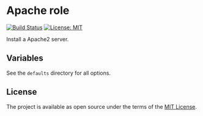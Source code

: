 Apache role
==========

[![Build Status](https://travis-ci.org/lyrasis/ansible-apache-role.svg?branch=master)](https://travis-ci.org/lyrasis/ansible-apache-role)
[![License: MIT](https://img.shields.io/badge/License-MIT-yellow.svg)](https://opensource.org/licenses/MIT)

Install a Apache2 server.

Variables
---------

See the `defaults` directory for all options.

License
-------

The project is available as open source under the terms of the [MIT License](http://opensource.org/licenses/MIT).
